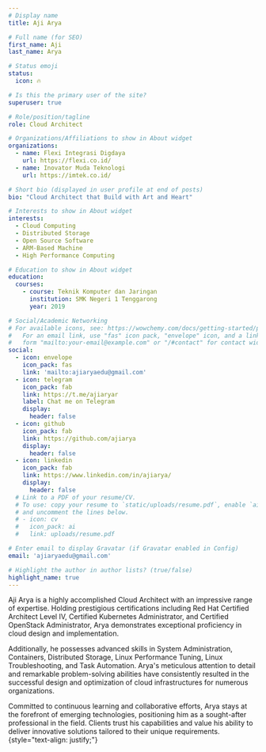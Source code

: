 ```yaml
---
# Display name
title: Aji Arya

# Full name (for SEO)
first_name: Aji
last_name: Arya

# Status emoji
status:
  icon: 🔥

# Is this the primary user of the site?
superuser: true

# Role/position/tagline
role: Cloud Architect

# Organizations/Affiliations to show in About widget
organizations:
  - name: Flexi Integrasi Digdaya
    url: https://flexi.co.id/
  - name: Inovator Muda Teknologi
    url: https://imtek.co.id/

# Short bio (displayed in user profile at end of posts)
bio: "Cloud Architect that Build with Art and Heart"

# Interests to show in About widget
interests:
  - Cloud Computing
  - Distributed Storage
  - Open Source Software
  - ARM-Based Machine
  - High Performance Computing

# Education to show in About widget
education:
  courses:
    - course: Teknik Komputer dan Jaringan
      institution: SMK Negeri 1 Tenggarong
      year: 2019

# Social/Academic Networking
# For available icons, see: https://wowchemy.com/docs/getting-started/page-builder/#icons
#   For an email link, use "fas" icon pack, "envelope" icon, and a link in the
#   form "mailto:your-email@example.com" or "/#contact" for contact widget.
social:
  - icon: envelope
    icon_pack: fas
    link: 'mailto:ajiaryaedu@gmail.com'
  - icon: telegram
    icon_pack: fab
    link: https://t.me/ajiaryar
    label: Chat me on Telegram
    display:
      header: false
  - icon: github
    icon_pack: fab
    link: https://github.com/ajiarya
    display:
      header: false
  - icon: linkedin
    icon_pack: fab
    link: https://www.linkedin.com/in/ajiarya/
    display:
      header: false
  # Link to a PDF of your resume/CV.
  # To use: copy your resume to `static/uploads/resume.pdf`, enable `ai` icons in `params.yaml`,
  # and uncomment the lines below.
  # - icon: cv
  #   icon_pack: ai
  #   link: uploads/resume.pdf

# Enter email to display Gravatar (if Gravatar enabled in Config)
email: 'ajiaryaedu@gmail.com'

# Highlight the author in author lists? (true/false)
highlight_name: true
---
```


Aji Arya is a highly accomplished Cloud Architect with an impressive range of expertise. Holding prestigious certifications including Red Hat Certified Architect Level IV, Certified Kubernetes Administrator, and Certified OpenStack Administrator, Arya demonstrates exceptional proficiency in cloud design and implementation.

Additionally, he possesses advanced skills in System Administration, Containers, Distributed Storage, Linux Performance Tuning, Linux Troubleshooting, and Task Automation. Arya's meticulous attention to detail and remarkable problem-solving abilities have consistently resulted in the successful design and optimization of cloud infrastructures for numerous organizations.

Committed to continuous learning and collaborative efforts, Arya stays at the forefront of emerging technologies, positioning him as a sought-after professional in the field. Clients trust his capabilities and value his ability to deliver innovative solutions tailored to their unique requirements.
{style="text-align: justify;"}
